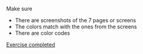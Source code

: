 Make sure

- There are screenshots of the 7 pages or screens
- The colors match with the ones from the screens
- There are color codes

[Exercise completed](https://www.figma.com/file/9YVlgVGYdg4fTyWUsDLi7c/UI-I---Ex-2?node-id=3%3A8)
